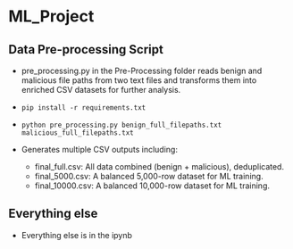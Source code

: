 # ML_Project

## Data Pre-processing Script
* pre_processing.py in the Pre-Processing folder reads benign and malicious file paths from two text files and transforms them into enriched CSV datasets for further analysis.
  
* `pip install -r requirements.txt`
* `python pre_processing.py benign_full_filepaths.txt malicious_full_filepaths.txt`

* Generates multiple CSV outputs including:
	 * final_full.csv: All data combined (benign + malicious), deduplicated.
	* final_5000.csv: A balanced 5,000-row dataset for ML training.
	* final_10000.csv: A balanced 10,000-row dataset for ML training.

## Everything else
* Everything else is in the ipynb